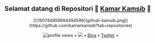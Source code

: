 ## **Selamat datang di Repositori** 👋 [Kamar Kamsib](https://www.instagram.com/kamarkamsib/ "Instagram Kamar Kamsib") 👋
<p align="center">
[![160744959694494596](github-kamsib.png)](https://github.com/kamarkamsib?tab=repositories)
</p>
<p align="center">
  <img src="https://gpvc.arturio.dev/kamarkamsib" alt="profile views"> •  
  <a href="https://twitter.com/intent/follow?screen_name=kamarkasmib&tw_p=followbutton"><img src="https://img.shields.io/twitter/follow/kamarkamsib?label=%40kamarkamsib&style=social"></a>  •
  <a href="https://kamsib.id">Blog</a> •
  <a href="https://twitter.com/intent/follow?screen_name=kamarkamsib&tw_p=followbutton">Twitter</a> •
</p>
<!--
**kamarkamsib/kamarkamsib** is a ✨ _special_ ✨ repository because its `README.md` (this file) appears on your GitHub profile.

Here are some ideas to get you started:

- 🔭 I’m currently working on ...
- 🌱 I’m currently learning ...
- 👯 I’m looking to collaborate on ...
- 🤔 I’m looking for help with ...
- 💬 Ask me about ...
- 📫 How to reach me: ...
- 😄 Pronouns: ...
- ⚡ Fun fact: ...
-->

Selamat datang di Kamar Kamsib. Penuhi Asupan Keamanan Siber Setiap Hari. 
...


